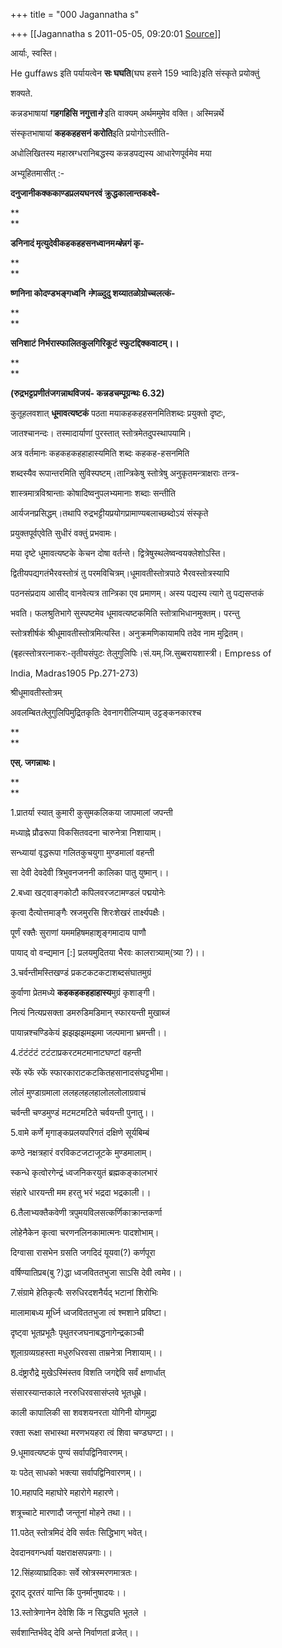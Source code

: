 +++
title = "000 Jagannatha s"

+++
[[Jagannatha s	2011-05-05, 09:20:01 [Source](https://groups.google.com/g/bvparishat/c/65dmQeNWwxQ)]]



आर्याः, स्वस्ति।

  

He guffaws इति पर्यायत्वेन **सः घघति**(घघ हसने 159 भ्वादिः)इति संस्कृते प्रयोक्तुं 

  

शक्यते.

  

कन्नडभाषायां **गहगहिसि नगुत्ता*ने*** इति वाक्यम् अर्थममुमेव वक्ति। अस्मिन्नर्थे

  

संस्कृतभाषायां **कहकहहसनं करोति**इति प्रयोगोऽस्तीति-

  

अधोलिखितस्य महास्रग्धरानिबद्धस्य कन्नडपद्यस्य आधारेणपूर्वमेव मया

  

अभ्यूहितमासीत् :-

  

  

**दनुजानीकक्ककाण्डप्रलयघनरवं क्रुद्धकालान्तकक्ष्वे-**

**  
**

**डनिनादं मृत्युदेवीकहकहहसनध्वानम*म्बे*न्नगं कृ-**

**  
**

**ष्णनिना कोदण्डभङ्गध्वनि *ने*गळ्दुदु शय्यातळोग्रोच्चलत्कं-**

**  
**

**सनिशाटं निर्भरास्फालितकुलगिरिकूटं स्फुटद्दिक्कवाटम्।।**

**  
**

**(रुद्रभट्टप्रणीतंजगन्नाथविजयं- कन्नडचम्पूग्रन्थः 6.32)**

  

  

कुतूहलवशात् **धूमावत्यष्टकं** पठता मयाकहकहहसनमितिशब्दः प्रयुक्तो दृष्टः,

  

जातश्चानन्दः। तस्मादार्याणां पुरस्तात् स्तोत्रमेतदुपस्थापयामि।

  

अत्र वर्तमानः कहकहकहहाहास्यमिति शब्दः कहकह-हसनमिति

  

शब्दस्यैव रूपान्तरमिति सुविस्पष्टम्।तान्त्रिकेषु स्तोत्रेषु अनुकृतमन्त्राक्षराः तन्त्र-

  

शास्त्रमात्रविश्रान्ताः कोषादिष्वनुपलभ्यमानाः शब्दाः सन्तीति 

  

आर्यजनप्रसिद्धम्।तथापि रुद्रभट्टीयप्रयोगप्रामाण्यबलाच्छब्दोऽयं संस्कृते

  

प्रयुक्तपूर्वएवेति सुधीरं वक्तुं प्रभवामः।

  

मया दृष्टे धूमावत्यष्टके केचन दोषा वर्तन्ते। द्वित्रेषुस्थलेष्वन्वयक्लेशोऽस्ति।

  

द्वितीयपद्यगतंभैरवस्तोत्रं तु परमविचित्रम्।धूमावतीस्तोत्रपाठे भैरवस्तोत्रस्यापि

  

पठनसंप्रदाय आसीद् वानवेत्यत्र तान्त्रिका एव प्रमाणम्। अस्य पद्यस्य त्यागे तु पद्यसप्तकं

  

भवति। फलश्रुतिभागे सुस्पष्टमेव धूमावत्यष्टकमिति स्तोत्राभिधानमुक्तम्। परन्तु

  

स्तोत्रशीर्षकं श्रीधूमावतीस्तोत्रमित्यस्ति। अनुक्रमणिकायामपि तदेव नाम मुद्रितम्।

  

(बृहत्स्तोत्ररत्नाकरः-तृतीयसंपुटः तेलुगुलिपिः।सं.यम्.जि.सुब्बरायशास्त्री। Empress of

  

India, Madras1905 Pp.271-273)

  

श्रीधूमावतीस्तोत्रम्

  

  

अवलम्बित*ते*लुगुलिपिमुद्रितकृतिः देवनागरीलिप्याम् उट्टङ्कनकारश्च

**  
**

**एस्. जगन्नाथः।**

**  
**

1.प्रातर्या स्यात् कुमारी कुसुमकलिकया जापमालां जपन्ती

मध्याह्ने प्रौढरूपा विकसितवदना चारुनेत्रा निशायाम्।

सन्ध्यायां वृद्धरूपा गलितकुचयुगा मुण्डमालां वहन्ती

सा देवी देवदेवी त्रिभुवनजननी कालिका पातु युष्मान्।।



2.बध्वा खट्वाङ्गकोटौ कपिलवरजटामण्डलं पद्मयोनेः

कृत्वा दैत्योत्तमाङ्गैः स्रजमुरसि शिरःशेखरं तार्क्ष्यपक्षैः।

पूर्णं रक्तैः सुराणां यममहिषमहाशृङ्गमादाय पाणौ

पायाद् वो वन्द्यमान \[:\] प्रलयमुदितया भैरवः कालरात्र्याम्(त्र्या ?)।।



3.चर्वन्तीमस्तिखण्डं प्रकटकटकटाशब्दसंघातमुग्रं

कुर्वाणा प्रेतमध्ये **कहकहकहहाहास्य**मुग्रं कृशाङ्गी।

नित्यं नित्यप्रसक्ता डमरुडिमडिमान् स्फारयन्ती मुखाब्जं

पायान्नश्चण्डिकेयं झझझझमझमा जल्पमाना भ्रमन्ती।।



4.टंटंटंटं टटंटाप्रकरटमटमानाटघण्टां वहन्ती

स्फें स्फें स्फें स्फारकाराटकटकितहसानादसंघट्टभीमा।

लोलं मुण्डाग्रमाला ललहलहलहालोललोलाग्रवाचं

चर्वन्ती चण्डमुण्डं मटमटमटिते चर्वयन्ती पुनातु।।



5.वामे कर्णे मृगाङ्कप्रलयपरिगतं दक्षिणे सूर्यबिम्बं

कण्ठे नक्षत्रहारं वरविकटजटाजूटके मुण्डमालाम्।

स्कन्धे कृत्वोरगेन्द्रं ध्वजनिकरयुतं ब्रह्मकङ्कालभारं

संहारे धारयन्ती मम हरतु भरं भद्रदा भद्रकाली।।



6.तैलाभ्यक्तैकवेणी त्रपुमयविलसत्कर्णिकाक्रान्तकर्णा

लोहेनैकेन कृत्वा चरणनलिनकामात्मनः पादशोभाम्।

दिग्वासा रासभेन ग्रसति जगदिदं यूयवा(?) कर्णपूरा

वर्षिण्यातिप्रब(बु ?)द्धा ध्वजविततभुजा साऽसि देवी त्वमेव।।



7.संग्रामे हेतिकृत्यैः सरुधिरदशनैर्यद् भटानां शिरोभिः

मालामाबध्य मूर्ध्नि ध्वजविततभुजा त्वं श्मशाने प्रविष्टा।

दृष्ट्वा भूतप्रभूतैः पृथुतरजघनाबद्धनागेन्द्रकाञ्ची

शूलाग्रव्यग्रहस्ता मधुरुधिरवसा ताम्रनेत्रा निशायाम्।।



8.दंष्ट्रारौद्रे मुखेऽस्मिंस्तव विशति जगद्देवि सर्वं क्षणार्धात्

संसारस्यान्तकाले नररुधिरवसासंप्लवे भूतधूम्रे।

काली कापालिकी सा शवशयनरता योगिनी योगमुद्रा

रक्ता रूक्षा सभास्था मरणभयहरा त्वं शिवा चण्डघण्टा।।



9.धूमावत्यष्टकं पुण्यं सर्वापद्विनिवारणम्।

यः पठेत् साधको भक्त्या सर्वापद्विनिवारणम्।।

  

10.महापदि महाघोरे महारोगे महारणे।

शत्रूच्चाटे मारणादौ जन्तूनां मोहने तथा।।



11.पठेत् स्तोत्रमिदं देवि सर्वतः सिद्धिभाग् भवेत्।

देवदानवगन्धर्वा यक्षराक्षसपन्नगाः।।



12.सिंहव्याघ्रादिकाः सर्वे स्रोत्रस्मरणमात्रतः।

दूराद् दूरतरं यान्ति किं पुनर्मानुषादयः।।



13.स्तोत्रेणानेन देवेशि किं न सिद्ध्यति भूतले ।

सर्वशान्तिर्भवेद् देवि अन्ते निर्वाणतां व्रजेत्।।

